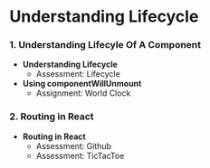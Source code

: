 # Understanding Lifecycle

### 1. Understanding Lifecyle Of A Component
- **Understanding Lifecycle**
  - Assessment: Lifecycle
- **Using componentWillUnmount**
  - Assignment: World Clock
### 2. Routing in React
- **Routing in React**
  - Assessment: Github
  - Assessment: TicTacToe

